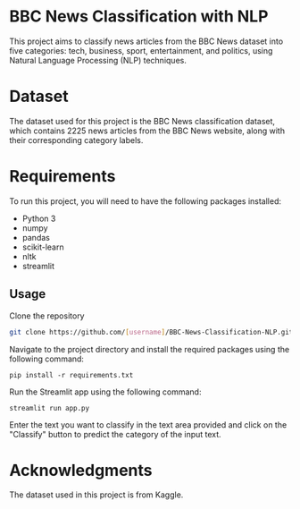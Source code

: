 # BBC News Classification with NLP
This project aims to classify news articles from the BBC News dataset into five categories: tech, business, sport, entertainment, and politics, using Natural Language Processing (NLP) techniques.

# Dataset
The dataset used for this project is the BBC News classification dataset, which contains 2225 news articles from the BBC News website, along with their corresponding category labels.

# Requirements
To run this project, you will need to have the following packages installed:

- Python 3
- numpy
- pandas
- scikit-learn
- nltk
- streamlit

## Usage
Clone the repository
```bash
git clone https://github.com/[username]/BBC-News-Classification-NLP.git
```

Navigate to the project directory and install the required packages using the following command:
```
pip install -r requirements.txt
```

Run the Streamlit app using the following command:
```arduino
streamlit run app.py
```
Enter the text you want to classify in the text area provided and click on the "Classify" button to predict the category of the input text.

# Acknowledgments
The dataset used in this project is from Kaggle.
